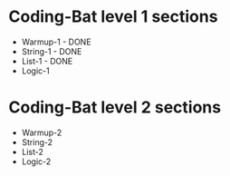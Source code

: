 # Coding-Bat level 1 sections
* Warmup-1 - DONE
* String-1 - DONE
* List-1 - DONE
* Logic-1

# Coding-Bat level 2 sections
* Warmup-2
* String-2
* List-2
* Logic-2

